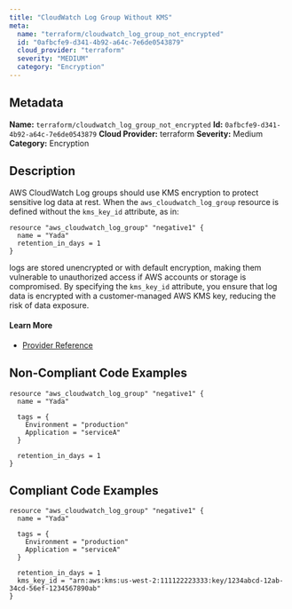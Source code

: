 ```yaml
---
title: "CloudWatch Log Group Without KMS"
meta:
  name: "terraform/cloudwatch_log_group_not_encrypted"
  id: "0afbcfe9-d341-4b92-a64c-7e6de0543879"
  cloud_provider: "terraform"
  severity: "MEDIUM"
  category: "Encryption"
---
```

## Metadata
**Name:** `terraform/cloudwatch_log_group_not_encrypted`
**Id:** `0afbcfe9-d341-4b92-a64c-7e6de0543879`
**Cloud Provider:** terraform
**Severity:** Medium
**Category:** Encryption
## Description
AWS CloudWatch Log groups should use KMS encryption to protect sensitive log data at rest. When the `aws_cloudwatch_log_group` resource is defined without the `kms_key_id` attribute, as in:

```
resource "aws_cloudwatch_log_group" "negative1" {
  name = "Yada"
  retention_in_days = 1
}
```

logs are stored unencrypted or with default encryption, making them vulnerable to unauthorized access if AWS accounts or storage is compromised. By specifying the `kms_key_id` attribute, you ensure that log data is encrypted with a customer-managed AWS KMS key, reducing the risk of data exposure.

#### Learn More

 - [Provider Reference](https://registry.terraform.io/providers/hashicorp/aws/latest/docs/resources/cloudwatch_log_group)

## Non-Compliant Code Examples
```aws
resource "aws_cloudwatch_log_group" "negative1" {
  name = "Yada"

  tags = {
    Environment = "production"
    Application = "serviceA"
  }

  retention_in_days = 1
}

```

## Compliant Code Examples
```aws
resource "aws_cloudwatch_log_group" "negative1" {
  name = "Yada"

  tags = {
    Environment = "production"
    Application = "serviceA"
  }

  retention_in_days = 1
  kms_key_id = "arn:aws:kms:us-west-2:111122223333:key/1234abcd-12ab-34cd-56ef-1234567890ab"
}

```
